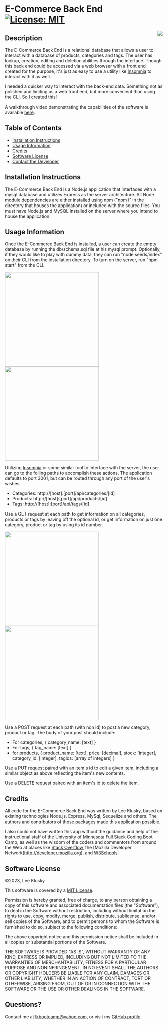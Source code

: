 # E-Commerce Back End [![License: MIT](https://img.shields.io/badge/License-MIT-yellow.svg)](https://opensource.org/licenses/MIT)

<img src="./Assets/ecom-screenshot-collection.gif" style="float: right; margin-left: 10px; margin-bottom: 10px;" />

## Description

The E-Commerce Back End is a relational database that allows a user to interact with a database of products, categories and tags. The user has lookup, creation, editing and deletion abilities through the interface. Though this back end could be accessed via a web browser with a front end created for the purpose, it's just as easy to use a utility like [Insomnia](https://insomnia.rest) to interact with it as well.

I needed a quicker way to interact with the back-end data. Something not as polished and limiting as a web front end, but more convenient than using the CLI. So I created this!

A walkthrough video demonstrating the capabilities of the software is available [here](https://drive.google.com/file/d/1mF--Zqsoz6AOhqMmltF5WVii56m39ugk/view?usp=sharing).


## Table of Contents


* [Installation Instructions](#installation-instructions)
* [Usage Information](#usage-information)
* [Credits](#credits)
* [Software License](#software-license)
* [Contact the Developer](#contact-the-developer)

## Installation Instructions

The E-Commerce Back End is a Node.js application that interfaces with a mysql database and utilizes Express as the server architecture. All Node module dependencies are either installed using npm ("npm i" in the directory that houses the application) or included with the source files. You must have Node.js and MySQL installed on the server where you intend to house the application.


## Usage Information

Once the E-Commerce Back End is installed, a user can create the empty database by running the db/schema.sql file at his mysql prompt. Optionally, if they would like to play with dummy data, they can run "node seeds/index" on their CLI from the installation directory. To turn on the server, run "npm start" from the CLI.

<img src="./Assets/ecom-screenshot-1.png" width="300" />
<img src="./Assets/ecom-screenshot-2.png" width="300" />

Utilizing [Insomnia](https://insomnia.rest) or some similar tool to interface with the server, the user can go to the folling paths to accomplish these actions. The application defaults to port 3001, but can be routed through any port of the user's wishes:

* Categories: http://[host]:[port]/api/categories/[id]
* Products: http://[host]:[port]/api/products/[id]
* Tags: http://[host]:[port]/api/tags/[id]

Use a GET request at each path to get information on all categories, products or tags by leaving off the optional id, or get information on just one category, product or tag by using its id number.

<img src="./Assets/ecom-screenshot-3.png" width="300" />
<img src="./Assets/ecom-screenshot-4.png" width="300" />

Use a POST request at each path (with non id) to post a new category, product or tag. The body of your post should include:

* For categories, { category_name: [text] }
* For tags, { tag_name: [text] }
* for products, { product_name: [text], price: [decimal], stock: [integer], category_id: [integer], tagIds: [array of integers] }

Use a PUT request paired with an item's id to edit a given item, including a similar object as above reflecting the item's new contents.

Use a DELETE request paired with an item's id to delete the item.


## Credits

All code for the E-Commerce Back End was written by Lee Klusky, based on existing technologies Node.js, Express, MySql, Sequelize and others. The authors and contributors of those packages made this application possible.

I also could not have written this app without the guidance and help of the instructional staff of the University of Minnesota Full Stack Coding Boot Camp, as well as the wisdom of the coders and commentors from around the Web at places like [Stack Overflow](http://www.stackoverflow.com), the [Mozilla Developer Network(http://developer.mozilla.org), and [W3Schools](http://www.w3schools.com).


## Software License

©2023, Lee Klusky

This software is covered by a [MIT License](https://opensource.org/licenses/MIT).

Permission is hereby granted, free of charge, to any person obtaining a copy of this software and associated documentation files (the "Software"), to deal in the Software without restriction, including without limitation the rights to use, copy, modify, merge, publish, distribute, sublicense, and/or sell copies of the Software, and to permit persons to whom the Software is furnished to do so, subject to the following conditions:

The above copyright notice and this permission notice shall be included in all copies or substantial portions of the Software.

THE SOFTWARE IS PROVIDED "AS IS", WITHOUT WARRANTY OF ANY KIND, EXPRESS OR IMPLIED, INCLUDING BUT NOT LIMITED TO THE WARRANTIES OF MERCHANTABILITY, FITNESS FOR A PARTICULAR PURPOSE AND NONINFRINGEMENT. IN NO EVENT SHALL THE AUTHORS OR COPYRIGHT HOLDERS BE LIABLE FOR ANY CLAIM, DAMAGES OR OTHER LIABILITY, WHETHER IN AN ACTION OF CONTRACT, TORT OR OTHERWISE, ARISING FROM, OUT OF OR IN CONNECTION WITH THE SOFTWARE OR THE USE OR OTHER DEALINGS IN THE SOFTWARE.

## Questions?

Contact me at <a href="mailto:lkbootcamp@yahoo.com">lkbootcamp@yahoo.com</a>, or visit my [GitHub profile](https://www.github.com/lkalliance).

